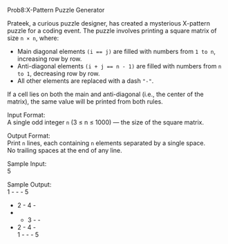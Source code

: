 Prob8:X-Pattern Puzzle Generator

Prateek, a curious puzzle designer, has created a mysterious X-pattern puzzle for a coding event. The puzzle involves printing a square matrix of size `n × n`, where:

- Main diagonal elements `(i == j)` are filled with numbers from `1 to n`, increasing row by row.  
- Anti-diagonal elements `(i + j == n - 1)` are filled with numbers from `n to 1`, decreasing row by row.  
- All other elements are replaced with a dash `"-"`.

If a cell lies on both the main and anti-diagonal (i.e., the center of the matrix), the same value will be printed from both rules.

Input Format:  
A single odd integer `n` (3 ≤ n ≤ 1000) — the size of the square matrix.

Output Format:  
Print `n` lines, each containing `n` elements separated by a single space.  
No trailing spaces at the end of any line.

Sample Input:  
5

Sample Output:  
1 - - - 5  
- 2 - 4 -  
- - 3 - -  
- 2 - 4 -  
1 - - - 5
